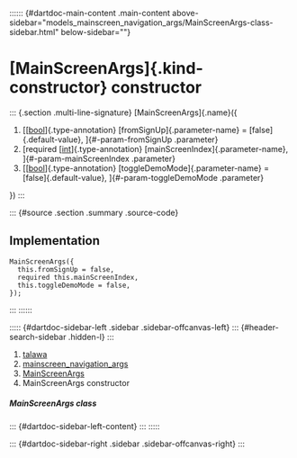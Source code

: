 :::::: {#dartdoc-main-content .main-content above-sidebar="models_mainscreen_navigation_args/MainScreenArgs-class-sidebar.html" below-sidebar=""}
<div>

# [MainScreenArgs]{.kind-constructor} constructor

</div>

::: {.section .multi-line-signature}
[MainScreenArgs]{.name}({

1.  [[[bool](https://api.flutter.dev/flutter/dart-core/bool-class.html)]{.type-annotation}
    [fromSignUp]{.parameter-name} = [false]{.default-value},
    ]{#-param-fromSignUp .parameter}
2.  [required
    [[int](https://api.flutter.dev/flutter/dart-core/int-class.html)]{.type-annotation}
    [mainScreenIndex]{.parameter-name}, ]{#-param-mainScreenIndex
    .parameter}
3.  [[[bool](https://api.flutter.dev/flutter/dart-core/bool-class.html)]{.type-annotation}
    [toggleDemoMode]{.parameter-name} = [false]{.default-value},
    ]{#-param-toggleDemoMode .parameter}

})
:::

::: {#source .section .summary .source-code}
## Implementation

``` language-dart
MainScreenArgs({
  this.fromSignUp = false,
  required this.mainScreenIndex,
  this.toggleDemoMode = false,
});
```
:::
::::::

::::: {#dartdoc-sidebar-left .sidebar .sidebar-offcanvas-left}
::: {#header-search-sidebar .hidden-l}
:::

1.  [talawa](../../index.html)
2.  [mainscreen_navigation_args](../../models_mainscreen_navigation_args/)
3.  [MainScreenArgs](../../models_mainscreen_navigation_args/MainScreenArgs-class.html)
4.  MainScreenArgs constructor

##### MainScreenArgs class

::: {#dartdoc-sidebar-left-content}
:::
:::::

::: {#dartdoc-sidebar-right .sidebar .sidebar-offcanvas-right}
:::
